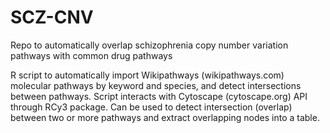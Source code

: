 # SCZ-CNV
Repo to automatically overlap schizophrenia copy number variation pathways with common drug pathways

R script to automatically import Wikipathways (wikipathways.com) molecular pathways by keyword and species, and detect intersections between pathways. Script interacts with Cytoscape (cytoscape.org) API through RCy3 package. 
Can be used to detect intersection (overlap) between two or more pathways and extract overlapping nodes into a table.
